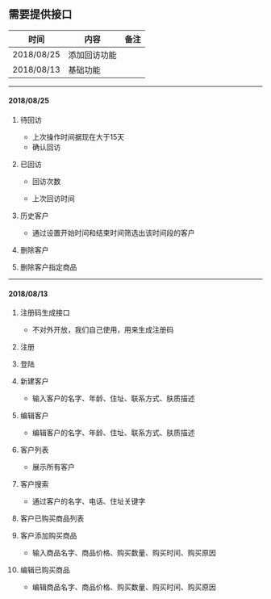 ## 需要提供接口

| 时间       | 内容         | 备注 |
| ---------- | ------------ | ---- |
| 2018/08/25 | 添加回访功能 |      |
| 2018/08/13 | 基础功能     |      |

---
#### 2018/08/25

1. 待回访
   - 上次操作时间据现在大于15天
   - 确认回访

2. 已回访

   - 回访次数

   - 上次回访时间

3. 历史客户

   - 通过设置开始时间和结束时间筛选出该时间段的客户

4. 删除客户
5. 删除客户指定商品

---

#### 2018/08/13

1. 注册码生成接口
   - 不对外开放，我们自己使用，用来生成注册码
2. 注册

3. 登陆

4. 新建客户
   - 输入客户的名字、年龄、住址、联系方式、肤质描述
5. 编辑客户
   - 编辑客户的名字、年龄、住址、联系方式、肤质描述
6. 客户列表
   - 展示所有客户
7. 客户搜索
   - 通过客户的名字、电话、住址关键字
8. 客户已购买商品列表

9. 客户添加购买商品
   - 输入商品名字、商品价格、购买数量、购买时间、购买原因
10. 编辑已购买商品
    - 编辑商品名字、商品价格、购买数量、购买时间、购买原因